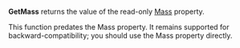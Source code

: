 **GetMass** returns the value of the read-only [Mass](https://developer.roblox.com/en-us/api-reference/property/BasePart/Mass) property.

This function predates the Mass property. It remains supported for backward-compatibility; you should use the Mass property directly.
